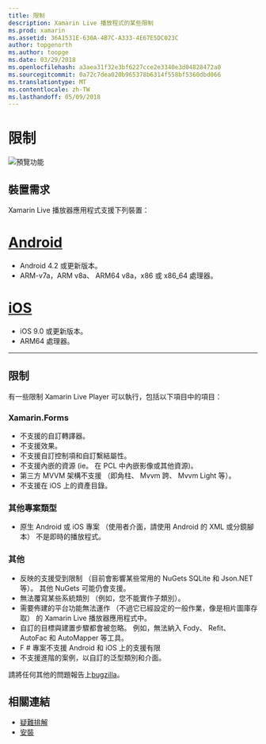 ```yaml
---
title: 限制
description: Xamarin Live 播放程式的某些限制
ms.prod: xamarin
ms.assetid: 36A1531E-630A-4B7C-A333-4E67E5DC023C
author: topgenorth
ms.author: toopge
ms.date: 03/29/2018
ms.openlocfilehash: a3aea31f32e3bf6227cce2e3340e3d04828472a0
ms.sourcegitcommit: 0a72c7dea020b965378b6314f558bf5360dbd066
ms.translationtype: MT
ms.contentlocale: zh-TW
ms.lasthandoff: 05/09/2018
---
```

# <a name="limitations"></a>限制

![預覽功能](~/media/shared/preview.png)

## <a name="device-requirements"></a>裝置需求
Xamarin Live 播放器應用程式支援下列裝置：

# <a name="androidtabandroid"></a>[Android](#tab/android)

- Android 4.2 或更新版本。
- ARM-v7a，ARM v8a、 ARM64 v8a，x86 或 x86_64 處理器。

# <a name="iostabios"></a>[iOS](#tab/ios)

- iOS 9.0 或更新版本。
- ARM64 處理器。

-----

## <a name="limitations"></a>限制

有一些限制 Xamarin Live Player 可以執行，包括以下項目中的項目：

### <a name="xamarinforms"></a>Xamarin.Forms
- 不支援的自訂轉譯器。
- 不支援效果。
- 不支援自訂控制項和自訂繫結屬性。
- 不支援內嵌的資源 (ie。 在 PCL 中內嵌影像或其他資源)。
- 第三方 MVVM 架構不支援 （即角柱、 Mvvm 跨、 Mvvm Light 等）。
- 不支援在 iOS 上的資產目錄。

### <a name="other-project-types"></a>其他專案類型
- 原生 Android 或 iOS 專案 （使用者介面，請使用 Android 的 XML 或分鏡腳本） 不是即時的播放程式。

### <a name="misc"></a>其他
- 反映的支援受到限制 （目前會影響某些常用的 NuGets SQLite 和 Json.NET 等）。 其他 NuGets 可能仍會支援。
- 無法覆寫某些系統類別 （例如，您不能實作子類別）。
- 需要佈建的平台功能無法運作 （不過它已經設定的一般作業，像是相片圖庫存取） 的 Xamarin Live 播放器應用程式中。
- 自訂的目標與建置步驟都會被忽略。 例如，無法納入 Fody、 Refit、 AutoFac 和 AutoMapper 等工具。
- F # 專案不支援 Android 和 iOS 上的支援有限
- 不支援進階的案例，以自訂的泛型類別和介面。

請將任何其他的問題報告上[bugzilla](https://aka.ms/live-player-report-issue)。


## <a name="related-links"></a>相關連結

- [疑難排解](~/tools/live-player/troubleshooting.md)
- [安裝](~/tools/live-player/install.md)
